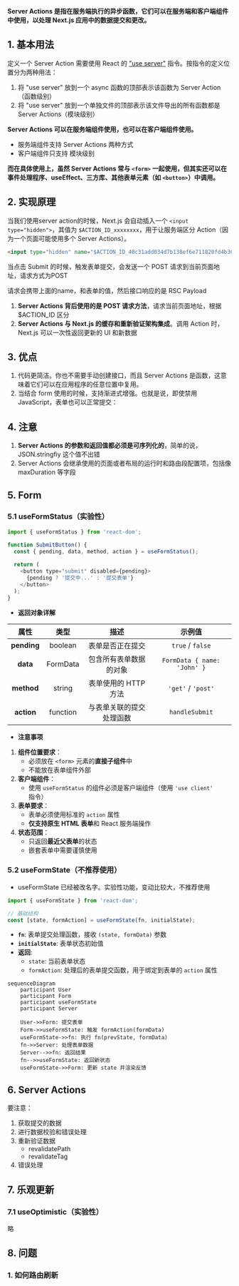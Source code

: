 **Server Actions 是指在服务端执行的异步函数，它们可以在服务端和客户端组件中使用，以处理 Next.js 应用中的数据提交和更改。**

## 1. 基本用法

定义一个 Server Action 需要使用 React 的 ["use server"](https://react.dev/reference/react/use-server) 指令。按指令的定义位置分为两种用法：

1.  将 "use server" 放到一个 async 函数的顶部表示该函数为 Server Action（函数级别）
2.  将 "use server" 放到一个单独文件的顶部表示该文件导出的所有函数都是 Server Actions（模块级别）

**Server Actions 可以在服务端组件使用，也可以在客户端组件使用。**

+ 服务端组件支持 Server Actions 两种方式
+ 客户端组件只支持 模块级别

**而在具体使用上，虽然 Server Actions 常与 `<form>` 一起使用，但其实还可以在事件处理程序、useEffect、三方库、其他表单元素（如 `<button>`）中调用。**

## 2. 实现原理

当我们使用server action的时候，Next.js 会自动插入一个 `<input type="hidden">`，其值为 `$ACTION_ID_xxxxxxxx`，用于让服务端区分 Action（因为一个页面可能使用多个 Server Actions）。

```html
<input type="hidden" name="$ACTION_ID_40c31add034d7b138ef6e711820fd4b307010c2971">
```

当点击 Submit 的时候，触发表单提交，会发送一个 POST 请求到当前页面地址，请求方式为POST

请求会携带上面的name，和表单的值，然后接口响应的是 RSC Payload

1.  **Server Actions 背后使用的是 POST 请求方法**，请求当前页面地址，根据 \$ACTION\_ID 区分
2.  **Server Actions 与 Next.js 的缓存和重新验证架构集成**。调用 Action 时，Next.js 可以一次性返回更新的 UI 和新数据

## 3. 优点

1.  代码更简洁。你也不需要手动创建接口，而且 Server Actions 是函数，这意味着它们可以在应用程序的任意位置中复用。
2.  当结合 form 使用的时候，支持渐进式增强。也就是说，即使禁用 JavaScript，表单也可以正常提交：

## 4. 注意

1.  **Server Actions 的参数和返回值都必须是可序列化的**，简单的说，JSON.stringfiy 这个值不出错
2.  Server Actions 会继承使用的页面或者布局的运行时和路由段配置项，包括像 maxDuration 等字段

## 5. Form

### 5.1 useFormStatus（实验性）

```js
import { useFormStatus } from 'react-dom';

function SubmitButton() {
  const { pending, data, method, action } = useFormStatus();
  
  return (
    <button type="submit" disabled={pending}>
      {pending ? '提交中...' : '提交表单'}
    </button>
  );
}
```

+ **返回对象详解**

|    属性     |   类型   |           描述           |           示例值            |
| :---------: | :------: | :----------------------: | :-------------------------: |
| **pending** | boolean  |     表单是否正在提交     |      `true` / `false`       |
|  **data**   | FormData |  包含所有表单数据的对象  | `FormData { name: 'John' }` |
| **method**  |  string  |   表单使用的 HTTP 方法   |     `'get'` / `'post'`      |
| **action**  | function | 与表单关联的提交处理函数 |       `handleSubmit`        |

+ **注意事项**

1. **组件位置要求**：
   - 必须放在 `<form>` 元素的**直接子组件**中
   - 不能放在表单组件外部
2. **客户端组件**：
   - 使用 `useFormStatus` 的组件必须是客户端组件（使用 `'use client'` 指令）
3. **表单要求**：
   - 表单必须使用标准的 `action` 属性
   - **仅支持原生 HTML 表单**和 React 服务端操作
4. **状态范围**：
   - 只返回**最近父表单**的状态
   - 嵌套表单中需要谨慎使用

### 5.2 useFormState（不推荐使用）

+ useFormState 已经被改名字。实验性功能，变动比较大，不推荐使用

```js
import { useFormState } from 'react-dom';

// 基础结构
const [state, formAction] = useFormState(fn, initialState);
```

- **`fn`**: 表单提交处理函数，接收 `(state, formData)` 参数
- **`initialState`**: 表单状态初始值
- **返回**:
  - `state`: 当前表单状态
  - `formAction`: 处理后的表单提交函数，用于绑定到表单的 `action` 属性

```mermaid
sequenceDiagram
    participant User
    participant Form
    participant useFormState
    participant Server
    
    User->>Form: 提交表单
    Form->>useFormState: 触发 formAction(formData)
    useFormState->>fn: 执行 fn(prevState, formData)
    fn->>Server: 处理表单数据
    Server-->>fn: 返回结果
    fn-->>useFormState: 返回新状态
    useFormState->>Form: 更新 state 并渲染反馈
```

## 6. Server Actions

要注意：

1.  获取提交的数据
2.  进行数据校验和错误处理
3.  重新验证数据
    + revalidatePath
    + revalidateTag
4.  错误处理

## 7. 乐观更新

### 7.1 useOptimistic（实验性）

略

## 8. 问题

### 1. 如何路由刷新